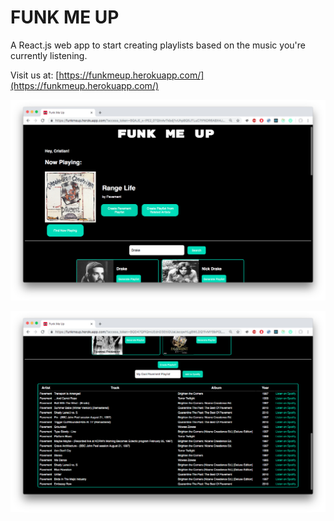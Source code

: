 # FUNK ME UP

A React.js web app to start creating playlists based on the music you're currently listening.

Visit us at: [https://funkmeup.herokuapp.com/](https://funkmeup.herokuapp.com/)

![Funk Me Up](./public/images/fmu-screen-1.png)

![Funk Me Up playlist](./public/images/fmu-screen-2.png)
